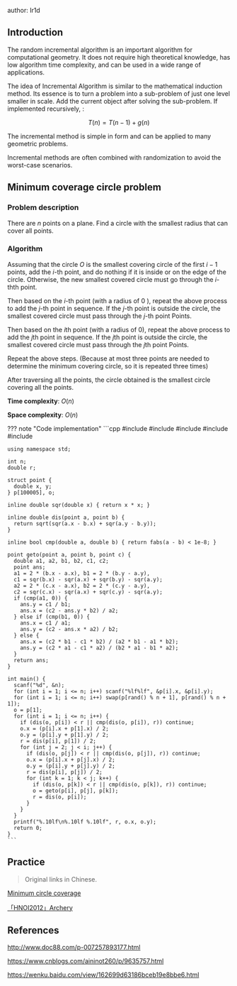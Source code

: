 author: Ir1d

## Introduction

The random incremental algorithm is an important algorithm for computational geometry. It does not require high theoretical knowledge, has low algorithm time complexity, and can be used in a wide range of applications.

The idea of Incremental Algorithm is similar to the mathematical induction method. Its essence is to turn a problem into a sub-problem of just one level smaller in scale. Add the current object after solving the sub-problem. If implemented recursively, :

$$
T(n)=T(n-1)+g(n)
$$

The incremental method is simple in form and can be applied to many geometric problems.

Incremental methods are often combined with randomization to avoid the worst-case scenarios.

## Minimum coverage circle problem

### Problem description

There are $n$ points on a plane. Find a circle with the smallest radius that can cover all points.

### Algorithm

Assuming that the circle $O$ is the smallest covering circle of the first $i-1$ points, add the $i$-th point, and do nothing if it is inside or on the edge of the circle. Otherwise, the new smallest covered circle must go through the $i$-thth point.

Then based on the $i$-th point (with a radius of $0$ ), repeat the above process to add the $j$-th point in sequence. If the $j$-th point is outside the circle, the smallest covered circle must pass through the $j$-th point Points.

Then based on the $i$th point (with a radius of $0$), repeat the above process to add the $j$th point in sequence. If the $j$th point is outside the circle, the smallest covered circle must pass through the $j$th point Points.

Repeat the above steps. (Because at most three points are needed to determine the minimum covering circle, so it is repeated three times)

After traversing all the points, the circle obtained is the smallest circle covering all the points.

 **Time complexity**:  $O(n)$ 

 **Space complexity**:  $O(n)$ 

??? note "Code implementation"
    ```cpp
    #include <cmath>
    #include <cstdio>
    #include <cstdlib>
    #include <cstring>
    #include <iostream>
    
    using namespace std;
    
    int n;
    double r;
    
    struct point {
      double x, y;
    } p[100005], o;
    
    inline double sqr(double x) { return x * x; }
    
    inline double dis(point a, point b) {
      return sqrt(sqr(a.x - b.x) + sqr(a.y - b.y));
    }
    
    inline bool cmp(double a, double b) { return fabs(a - b) < 1e-8; }
    
    point geto(point a, point b, point c) {
      double a1, a2, b1, b2, c1, c2;
      point ans;
      a1 = 2 * (b.x - a.x), b1 = 2 * (b.y - a.y),
      c1 = sqr(b.x) - sqr(a.x) + sqr(b.y) - sqr(a.y);
      a2 = 2 * (c.x - a.x), b2 = 2 * (c.y - a.y),
      c2 = sqr(c.x) - sqr(a.x) + sqr(c.y) - sqr(a.y);
      if (cmp(a1, 0)) {
        ans.y = c1 / b1;
        ans.x = (c2 - ans.y * b2) / a2;
      } else if (cmp(b1, 0)) {
        ans.x = c1 / a1;
        ans.y = (c2 - ans.x * a2) / b2;
      } else {
        ans.x = (c2 * b1 - c1 * b2) / (a2 * b1 - a1 * b2);
        ans.y = (c2 * a1 - c1 * a2) / (b2 * a1 - b1 * a2);
      }
      return ans;
    }
    
    int main() {
      scanf("%d", &n);
      for (int i = 1; i <= n; i++) scanf("%lf%lf", &p[i].x, &p[i].y);
      for (int i = 1; i <= n; i++) swap(p[rand() % n + 1], p[rand() % n + 1]);
      o = p[1];
      for (int i = 1; i <= n; i++) {
        if (dis(o, p[i]) < r || cmp(dis(o, p[i]), r)) continue;
        o.x = (p[i].x + p[1].x) / 2;
        o.y = (p[i].y + p[1].y) / 2;
        r = dis(p[i], p[1]) / 2;
        for (int j = 2; j < i; j++) {
          if (dis(o, p[j]) < r || cmp(dis(o, p[j]), r)) continue;
          o.x = (p[i].x + p[j].x) / 2;
          o.y = (p[i].y + p[j].y) / 2;
          r = dis(p[i], p[j]) / 2;
          for (int k = 1; k < j; k++) {
            if (dis(o, p[k]) < r || cmp(dis(o, p[k]), r)) continue;
            o = geto(p[i], p[j], p[k]);
            r = dis(o, p[i]);
          }
        }
      }
      printf("%.10lf\n%.10lf %.10lf", r, o.x, o.y);
      return 0;
    }
    ```

## Practice

> Original links in Chinese.

 [Minimum circle coverage](https://www.luogu.com.cn/problem/P1742) 

 [「HNOI2012」Archery](https://www.luogu.com.cn/problem/P3222) 

## References

 <http://www.doc88.com/p-007257893177.html> 

 <https://www.cnblogs.com/aininot260/p/9635757.html> 

 <https://wenku.baidu.com/view/162699d63186bceb19e8bbe6.html> 
